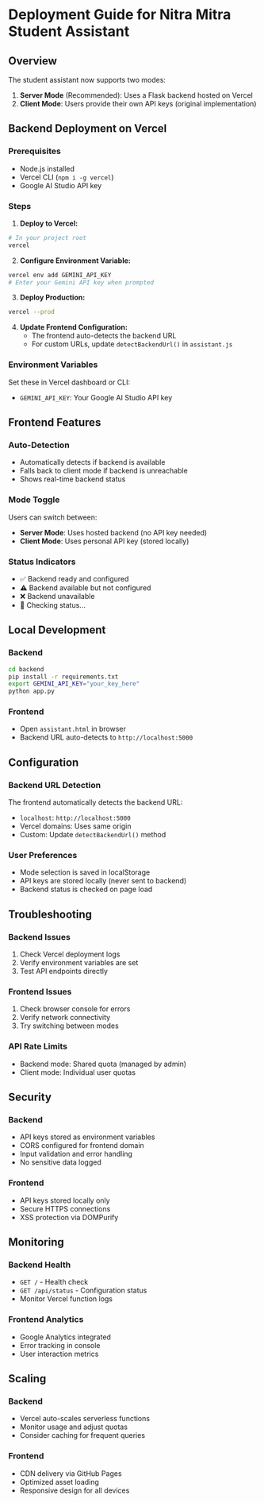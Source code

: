 # Deployment Guide for Nitra Mitra Student Assistant

## Overview

The student assistant now supports two modes:
1. **Server Mode** (Recommended): Uses a Flask backend hosted on Vercel
2. **Client Mode**: Users provide their own API keys (original implementation)

## Backend Deployment on Vercel

### Prerequisites
- Node.js installed
- Vercel CLI (`npm i -g vercel`)
- Google AI Studio API key

### Steps

1. **Deploy to Vercel:**
```bash
# In your project root
vercel
```

2. **Configure Environment Variable:**
```bash
vercel env add GEMINI_API_KEY
# Enter your Gemini API key when prompted
```

3. **Deploy Production:**
```bash
vercel --prod
```

4. **Update Frontend Configuration:**
   - The frontend auto-detects the backend URL
   - For custom URLs, update `detectBackendUrl()` in `assistant.js`

### Environment Variables

Set these in Vercel dashboard or CLI:
- `GEMINI_API_KEY`: Your Google AI Studio API key

## Frontend Features

### Auto-Detection
- Automatically detects if backend is available
- Falls back to client mode if backend is unreachable
- Shows real-time backend status

### Mode Toggle
Users can switch between:
- **Server Mode**: Uses hosted backend (no API key needed)
- **Client Mode**: Uses personal API key (stored locally)

### Status Indicators
- ✅ Backend ready and configured
- ⚠️ Backend available but not configured
- ❌ Backend unavailable
- 🔄 Checking status...

## Local Development

### Backend
```bash
cd backend
pip install -r requirements.txt
export GEMINI_API_KEY="your_key_here"
python app.py
```

### Frontend
- Open `assistant.html` in browser
- Backend URL auto-detects to `http://localhost:5000`

## Configuration

### Backend URL Detection
The frontend automatically detects the backend URL:
- `localhost`: `http://localhost:5000`
- Vercel domains: Uses same origin
- Custom: Update `detectBackendUrl()` method

### User Preferences
- Mode selection is saved in localStorage
- API keys are stored locally (never sent to backend)
- Backend status is checked on page load

## Troubleshooting

### Backend Issues
1. Check Vercel deployment logs
2. Verify environment variables are set
3. Test API endpoints directly

### Frontend Issues
1. Check browser console for errors
2. Verify network connectivity
3. Try switching between modes

### API Rate Limits
- Backend mode: Shared quota (managed by admin)
- Client mode: Individual user quotas

## Security

### Backend
- API keys stored as environment variables
- CORS configured for frontend domain
- Input validation and error handling
- No sensitive data logged

### Frontend
- API keys stored locally only
- Secure HTTPS connections
- XSS protection via DOMPurify

## Monitoring

### Backend Health
- `GET /` - Health check
- `GET /api/status` - Configuration status
- Monitor Vercel function logs

### Frontend Analytics
- Google Analytics integrated
- Error tracking in console
- User interaction metrics

## Scaling

### Backend
- Vercel auto-scales serverless functions
- Monitor usage and adjust quotas
- Consider caching for frequent queries

### Frontend
- CDN delivery via GitHub Pages
- Optimized asset loading
- Responsive design for all devices
